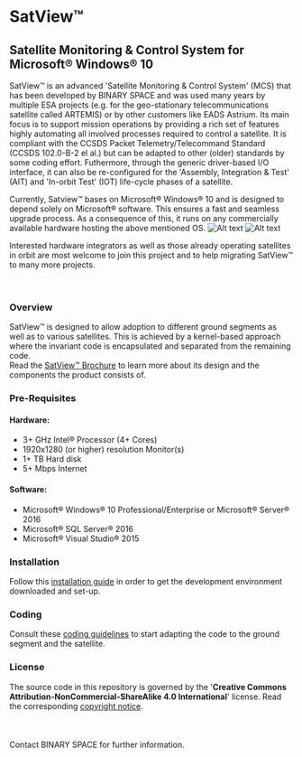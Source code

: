 # SatView™
## Satellite Monitoring &amp; Control System for Microsoft® Windows® 10

SatView™ is an advanced 'Satellite Monitoring & Control System' (MCS) that has been developed by BINARY SPACE and was used many years by multiple ESA projects (e.g. for the geo-stationary telecommunications satellite called ARTEMIS) or by other customers like EADS Astrium. Its main focus is to support mission operations by providing a rich set of features highly automating all involved processes required to control a satellite.
It is compliant with the CCSDS Packet Telemetry/Telecommand Standard (CCSDS 102.0-B-2 el al.) but can be adapted to other (older) standards by some coding effort. Futhermore, through the generic driver-based I/O interface, it can also be re-configured for the 'Assembly, Integration & Test' (AIT) and 'In-orbit Test' (IOT) life-cycle phases of a satellite.

Currently, Satview™ bases on Microsoft® Windows® 10 and is designed to depend solely on Microsoft® software. This ensures a fast and seamless upgrade process. As a consequence of this, it runs on any commercially available hardware hosting the above mentioned OS.
![Alt text](/Images/SatView™%20Desktop.png?raw=true "SatView™ Desktop")
![Alt text](/Images/SatView™%20Editor.png?raw=true "SatView™ Editor")

Interested hardware integrators as well as those already operating satellites in orbit are most welcome to join this project and to help migrating SatView™ to many more projects.
<br />  
<br />  
### Overview<br />
SatView™ is designed to allow adoption to different ground segments as well as to various satellites. This is achieved by a kernel-based approach where the invariant code is encapsulated and separated from the remaining code.<br />
Read the [SatView™ Brochure](/Brochures/SatView™%20Brochure.pdf) to learn more about its design and the components the product consists of.
<br />  
### Pre-Requisites<br />
#### Hardware:
- 3+ GHz Intel® Processor (4+ Cores)
- 1920x1280 (or higher) resolution Monitor(s)
- 1+ TB Hard disk
- 5+ Mbps Internet

#### Software:
- Microsoft® Windows® 10 Professional/Enterprise or Microsoft® Server® 2016
- Microsoft® SQL Server® 2016
- Microsoft® Visual Studio® 2015

### Installation<br />
Follow this [installation guide](/Documents/Installation.md) in order to get the development environment downloaded and set-up.
<br />  
### Coding<br />
Consult these [coding guidelines](/Documents/Coding.md) to start adapting the code to the ground segment and the satellite.
<br />  
### License<br />
The source code in this repository is governed by the '**Creative Commons Attribution-NonCommercial-ShareAlike 4.0 International**' license. Read the corresponding [copyright notice](/Copyright/Copyright%20Notice.md).
<br />  
<br />  
Contact BINARY SPACE for further information.
